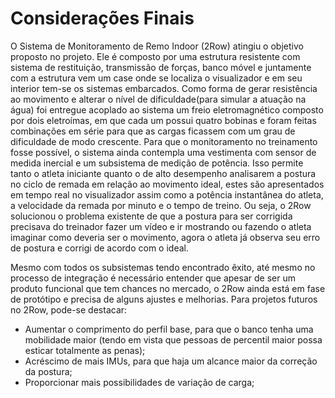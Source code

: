 # Considerações Finais 


O Sistema de Monitoramento de Remo Indoor (2Row) atingiu o objetivo proposto no projeto. Ele é composto por uma estrutura resistente com sistema de restituição, transmissão de forças, banco móvel e juntamente com a estrutura vem um case onde se localiza o visualizador e em seu interior tem-se os sistemas embarcados. Como forma de gerar resistência ao movimento e alterar o nível de dificuldade(para simular a atuação na água) foi entregue acoplado ao sistema um freio eletromagnético composto por dois eletroímas, em que cada um possui quatro bobinas e foram feitas combinações em série para que as cargas ficassem com um grau de dificuldade de modo crescente. Para que o monitoramento no treinamento fosse possível, o sistema ainda contempla uma vestimenta  com sensor de medida inercial e um subsistema de medição de potência. Isso permite tanto o atleta iniciante quanto o de alto desempenho analisarem a postura no ciclo de remada em relação ao movimento ideal, estes são apresentados em tempo real no visualizador assim como a potência instantânea do atleta, a velocidade da remada por minuto e o tempo de treino. Ou seja, o 2Row solucionou o problema existente de que a postura para ser corrigida precisava do treinador fazer um vídeo e ir mostrando ou fazendo o atleta imaginar como deveria ser o movimento, agora o atleta já observa seu erro de postura e corrigi de acordo com o ideal.

Mesmo com todos os subsistemas tendo encontrado êxito, até mesmo no processo de integração é necessário entender que apesar de ser um produto funcional que tem chances no mercado, o 2Row ainda está em fase de protótipo e precisa de alguns ajustes e melhorias.
Para projetos futuros no 2Row, pode-se destacar:

* Aumentar o comprimento do perfil base, para que o banco tenha uma mobilidade maior (tendo em vista que pessoas de percentil maior possa esticar totalmente as penas);
* Acréscimo de mais IMUs, para que haja um alcance maior da correção da postura;
* Proporcionar mais possibilidades de variação de carga;

